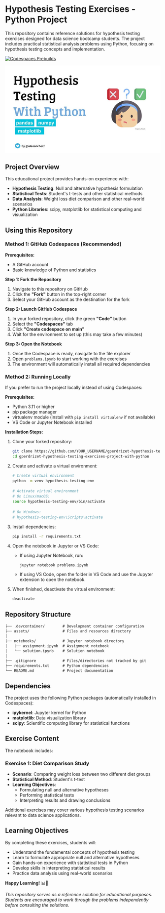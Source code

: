 # Hypothesis Testing Exercises - Python Project

This repository contains reference solutions for hypothesis testing exercises designed for data science bootcamp students. The project includes practical statistical analysis problems using Python, focusing on hypothesis testing concepts and implementation.

[![Codespaces Prebuilds](https://github.com/4GeeksAcademy/gperdrizet-hypothesis-testing-exercises-project-with-python/actions/workflows/codespaces/create_codespaces_prebuilds/badge.svg)](https://github.com/4GeeksAcademy/gperdrizet-hypothesis-testing-exercises-project-with-python/actions/workflows/codespaces/create_codespaces_prebuilds)

![Project Preview](assets/preview.jpeg)

## Project Overview

This educational project provides hands-on experience with:
- **Hypothesis Testing**: Null and alternative hypothesis formulation
- **Statistical Tests**: Student's t-tests and other statistical methods
- **Data Analysis**: Weight loss diet comparison and other real-world scenarios
- **Python Libraries**: scipy, matplotlib for statistical computing and visualization

## Using this Repository

### Method 1: GitHub Codespaces (Recommended)

**Prerequisites:**
- A GitHub account
- Basic knowledge of Python and statistics

**Step 1: Fork the Repository**
1. Navigate to this repository on GitHub
2. Click the **"Fork"** button in the top-right corner
3. Select your GitHub account as the destination for the fork

**Step 2: Launch GitHub Codespace**
1. In your forked repository, click the green **"Code"** button
2. Select the **"Codespaces"** tab
3. Click **"Create codespace on main"**
4. Wait for the environment to set up (this may take a few minutes)

**Step 3: Open the Notebook**
1. Once the Codespace is ready, navigate to the file explorer
2. Open `problems.ipynb` to start working with the exercises
3. The environment will automatically install all required dependencies

### Method 2: Running Locally

If you prefer to run the project locally instead of using Codespaces:

**Prerequisites:**
- Python 3.11 or higher
- pip package manager
- virtualenv module (install with `pip install virtualenv` if not available)
- VS Code or Jupyter Notebook installed

**Installation Steps:**
1. Clone your forked repository:
   ```bash
   git clone https://github.com/YOUR_USERNAME/gperdrizet-hypothesis-testing-exercises-project-with-python.git
   cd gperdrizet-hypothesis-testing-exercises-project-with-python
   ```

2. Create and activate a virtual environment:
   ```bash
   # Create virtual environment
   python -m venv hypothesis-testing-env
   
   # Activate virtual environment
   # On Linux/macOS:
   source hypothesis-testing-env/bin/activate

   # On Windows:
   # hypothesis-testing-env\Scripts\activate
   ```

3. Install dependencies:
   ```bash
   pip install -r requirements.txt
   ```

4. Open the notebook in Jupyter or VS Code:

   - If using Jupyter Notebook, run:
     ```bash
     jupyter notebook problems.ipynb
     ```
   - If using VS Code, open the folder in VS Code and use the Jupyter extension to open the notebook.

5. When finished, deactivate the virtual environment:
   ```bash
   deactivate
   ```

## Repository Structure

```
├── .devcontainer/        # Development container configuration
├── assets/               # Files and resources directory
│
├── notebooks/            # Jupyter notebook directory
│   ├── assignment.ipynb  # Assignment notebook
│   └── solution.ipynb    # Solution notebook
│
├── .gitignore            # Files/directories not tracked by git
├── requirements.txt      # Python dependencies
└── README.md             # Project documentation
```

## Dependencies

The project uses the following Python packages (automatically installed in Codespaces):

- **ipykernel**: Jupyter kernel for Python
- **matplotlib**: Data visualization library
- **scipy**: Scientific computing library for statistical functions

## Exercise Content

The notebook includes:

### Exercise 1: Diet Comparison Study
- **Scenario**: Comparing weight loss between two different diet groups
- **Statistical Method**: Student's t-test
- **Learning Objectives**: 
  - Formulating null and alternative hypotheses
  - Performing statistical tests
  - Interpreting results and drawing conclusions

Additional exercises may cover various hypothesis testing scenarios relevant to data science applications.

## Learning Objectives

By completing these exercises, students will:
- Understand the fundamental concepts of hypothesis testing
- Learn to formulate appropriate null and alternative hypotheses
- Gain hands-on experience with statistical tests in Python
- Develop skills in interpreting statistical results
- Practice data analysis using real-world scenarios

**Happy Learning!** 📊🐍

*This repository serves as a reference solution for educational purposes. Students are encouraged to work through the problems independently before consulting the solutions.*
